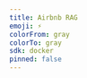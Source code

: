 ```yaml
---
title: Airbnb RAG
emoji: ⚡
colorFrom: gray
colorTo: gray
sdk: docker
pinned: false
---
```



